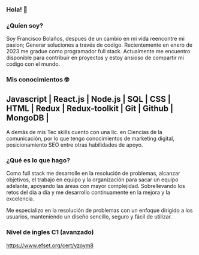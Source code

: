 ### Hola! 👋
### ¿Quíen soy?
Soy Francisco Bolaños, despues de un cambio en mi vida reencontre mi pasion; Generar soluciones a través de codigo.
Recientemente en enero de 2023 me gradue como programador full stack.
Actualmente me encuentro disponible para contribuir en proyectos y estoy ansioso de compartir mi codigo con el mundo.

### Mis conocimientos 🤓
 Javascript | React.js | Node.js | SQL | CSS | HTML | Redux | Redux-toolkit | Git | Github | MongoDB |
 -----------------------------------------------------------------------------------------------------------------------
A demás de mis Tec skills cuento con una lic. en Ciencias de la comunicación, por lo que tengo conocimientos de marketing digital, posicionamiento SEO entre otras habilidades de apoyo.
 
### ¿Qué es lo que hago?
   Como full stack me desarrolle en la resolución de problemas, alcanzar objetivos, el trabajo en equipo y la organización para sacar un equipo adelante, apoyando las áreas con mayor complejidad. Sobrellevando los retos del día a día y me desarrollo continuamente en la mejora y la excelencia.

Me especializo en la resolución de problemas con un enfoque dirigido a los usuarios, manteniendo un diseño sencillo, seguro y fácil de utilizar.

### Nivel de ingles C1 (avanzado)
https://www.efset.org/cert/yzoym8

